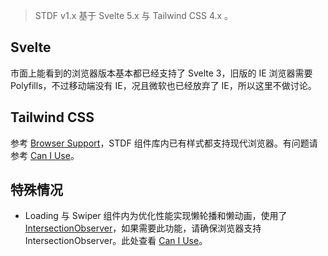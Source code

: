 > STDF v1.x 基于 Svelte 5.x 与 Tailwind CSS 4.x 。

## Svelte

市面上能看到的浏览器版本基本都已经支持了 Svelte 3，旧版的 IE 浏览器需要 Polyfills，不过移动端没有 IE，况且微软也已经放弃了 IE，所以这里不做讨论。

## Tailwind CSS

参考 [Browser Support](https://tailwindcss.com/docs/browser-support)，STDF 组件库内已有样式都支持现代浏览器。有问题请参考 [Can I Use](https://caniuse.com)。

## 特殊情况

- Loading 与 Swiper 组件内为优化性能实现懒轮播和懒动画，使用了 [IntersectionObserver](https://developer.mozilla.org/en-US/docs/Web/API/Intersection_Observer_API)，如果需要此功能，请确保浏览器支持 IntersectionObserver。此处查看 [Can I Use](https://caniuse.com/intersectionobserver)。
